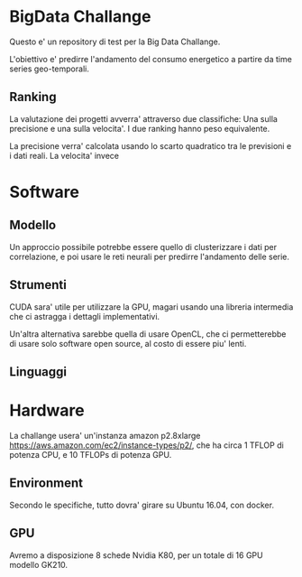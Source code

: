 # BigData Challange

Questo e' un repository di test per la Big Data Challange.

L'obiettivo e' predirre l'andamento del consumo energetico a partire da time series geo-temporali.

## Ranking

La valutazione dei progetti avverra' attraverso due classifiche: Una sulla precisione e una sulla velocita'. I due ranking hanno peso equivalente.

La precisione verra' calcolata usando lo scarto quadratico tra le previsioni e i dati reali. La velocita' invece 

# Software

## Modello

Un approccio possibile potrebbe essere quello di clusterizzare i dati per correlazione, e poi usare le reti neurali per predirre l'andamento delle serie.

## Strumenti

CUDA sara' utile per utilizzare la GPU, magari usando una libreria intermedia che ci astragga i dettagli implementativi.

Un'altra alternativa sarebbe quella di usare OpenCL, che ci permetterebbe di usare solo software open source, al costo di essere piu' lenti.

## Linguaggi

# Hardware

La challange usera' un'instanza amazon p2.8xlarge https://aws.amazon.com/ec2/instance-types/p2/, che ha circa 1 TFLOP di potenza CPU, e 10 TFLOPs di potenza GPU.

## Environment

Secondo le specifiche, tutto dovra' girare su Ubuntu 16.04, con docker. 

## GPU

Avremo a disposizione 8 schede Nvidia K80, per un totale di 16 GPU modello GK210.
